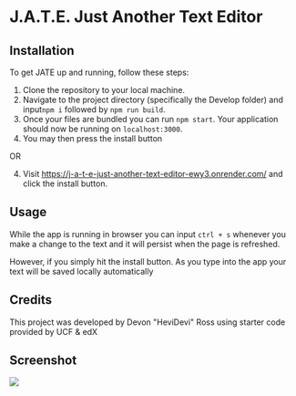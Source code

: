 # J.A.T.E. Just Another Text Editor


## Installation

To get JATE up and running, follow these steps:

1. Clone the repository to your local machine.
2. Navigate to the project directory (specifically the Develop folder) and input`npm i` followed by `npm run build`. 
3. Once your files are bundled you can run `npm start`. Your application should now be running on `localhost:3000`.
4. You may then press the install button

OR

4. Visit https://j-a-t-e-just-another-text-editor-ewy3.onrender.com/ and click the install button. 

## Usage
While the app is running in browser you can input `ctrl + s` whenever you make a change to the text and it will persist when the page is refreshed.

However, if you simply hit the install button. As you type into the app your text will be saved locally automatically

## Credits

This project was developed by Devon "HeviDevi" Ross using starter code provided by UCF & edX

## Screenshot

![](/client/src/images/JATE.png) 